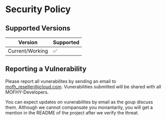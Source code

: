 # Security Policy

## Supported Versions

| Version | Supported          |
| ------- | ------------------ |
| Current/Working  | :white_check_mark: |

## Reporting a Vulnerability

Please report all vunerabilites by sending an email to mofh_reseller@icloud.com. Vunerabilities submitted will be shared with all MOFHY-Developers.

You can expect updates on vunerabilites by email as the goup discuss them. Although we cannot compansate you monantarily, you will get a mention in the README of the project after we verify the threat.
